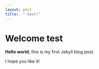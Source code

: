 ```yaml
---
layout: post
title:  " test!"
---
```


# Welcome test

**Hello world**, this is my first Jekyll blog post.

I hope you like it!
